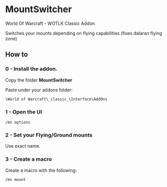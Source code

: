 # MountSwitcher
World Of Warcraft - WOTLK Classic Addon

Switches your mounts depending on flying capabilities (fixes dalaran flying zone)

## How to

### 0 - Install the addon.
Copy the folder **MountSwitcher** 

Paste under your addons folder:
```
\World of Warcraft\_classic_\Interface\AddOns
```
### 1 - Open the UI
```
/ms options
```

### 2 - Set your Flying/Ground mounts
Use exact name.

### 3 - Create a macro
Create a macro with the following:
```
/ms mount
```

